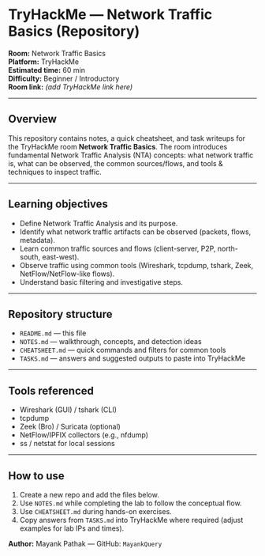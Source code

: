 # TryHackMe — Network Traffic Basics (Repository)

**Room:** Network Traffic Basics  
**Platform:** TryHackMe  
**Estimated time:** 60 min  
**Difficulty:** Beginner / Introductory  
**Room link:** _(add TryHackMe link here)_

---

## Overview
This repository contains notes, a quick cheatsheet, and task writeups for the TryHackMe room **Network Traffic Basics**. The room introduces fundamental Network Traffic Analysis (NTA) concepts: what network traffic is, what can be observed, the common sources/flows, and tools & techniques to inspect traffic.

---

## Learning objectives
- Define Network Traffic Analysis and its purpose.
- Identify what network traffic artifacts can be observed (packets, flows, metadata).
- Learn common traffic sources and flows (client-server, P2P, north-south, east-west).
- Observe traffic using common tools (Wireshark, tcpdump, tshark, Zeek, NetFlow/NetFlow-like flows).
- Understand basic filtering and investigative steps.

---

## Repository structure
- `README.md` — this file  
- `NOTES.md` — walkthrough, concepts, and detection ideas  
- `CHEATSHEET.md` — quick commands and filters for common tools  
- `TASKS.md` — answers and suggested outputs to paste into TryHackMe

---

## Tools referenced
- Wireshark (GUI) / tshark (CLI)  
- tcpdump  
- Zeek (Bro) / Suricata (optional)  
- NetFlow/IPFIX collectors (e.g., nfdump)  
- ss / netstat for local sessions

---

## How to use
1. Create a new repo and add the files below.  
2. Use `NOTES.md` while completing the lab to follow the conceptual flow.  
3. Use `CHEATSHEET.md` during hands-on exercises.  
4. Copy answers from `TASKS.md` into TryHackMe where required (adjust examples for lab IPs and times).

**Author:** Mayank Pathak — GitHub: `MayankQuery`
